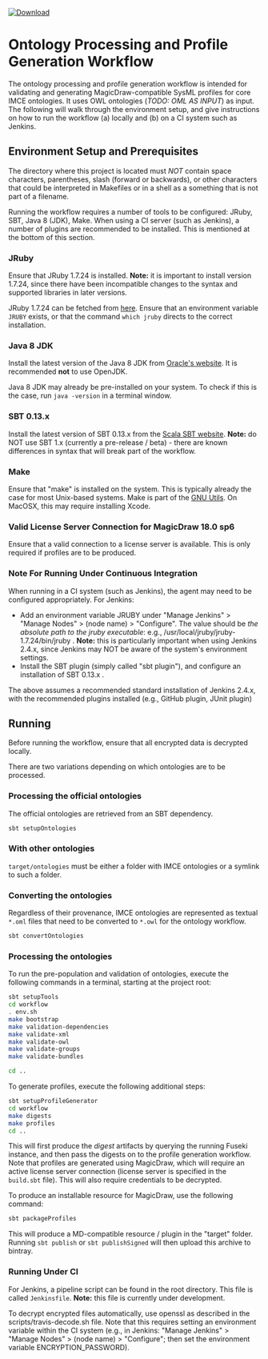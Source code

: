 [ ![Download](https://api.bintray.com/packages/jpl-imce/gov.nasa.jpl.imce/gov.nasa.jpl.imce.ontologies.workflow/images/download.svg) ](https://bintray.com/jpl-imce/gov.nasa.jpl.imce/gov.nasa.jpl.imce.ontologies.workflow/_latestVersion)

# Ontology Processing and Profile Generation Workflow

The ontology processing and profile generation workflow is intended for validating and generating MagicDraw-compatible SysML profiles for core IMCE ontologies. It uses OWL ontologies (*TODO: OML AS INPUT*) as input. The following will walk through the environment setup, and give instructions on how to run the workflow (a) locally and (b) on a CI system such as Jenkins.

## Environment Setup and Prerequisites

The directory where this project is located must *NOT* contain space characters, parentheses, slash (forward or backwards), or other characters that could
be interpreted in Makefiles or in a shell as a something that is not part of a filename.

Running the workflow requires a number of tools to be configured: JRuby, SBT, Java 8 (JDK), Make. When using a CI server (such as Jenkins), a number of plugins are recommended to be installed. This is mentioned at the bottom of this section.

### JRuby
Ensure that JRuby 1.7.24 is installed. **Note:** it is important to install version 1.7.24, since there have been incompatible changes to the syntax and supported libraries in later versions.

JRuby 1.7.24 can be fetched from [here](http://jruby.org/files/downloads/1.7.24/index.html). Ensure that an environment variable `JRUBY` exists, or that the command `which jruby` directs to the correct installation. 

### Java 8 JDK
Install the latest version of the Java 8 JDK from [Oracle's website](http://www.oracle.com/technetwork/java/javase/downloads/jdk8-downloads-2133151.html). It is recommended **not** to use OpenJDK. 

Java 8 JDK may already be pre-installed on your system. To check if this is the case, run `java -version` in a terminal window.

### SBT 0.13.x
Install the latest version of SBT 0.13.x from the [Scala SBT website](http://www.scala-sbt.org/). **Note:** do NOT use SBT 1.x (currently a pre-release / beta) - there are known differences in syntax that will break part of the workflow.

### Make
Ensure that "make" is installed on the system. This is typically already the case for most Unix-based systems. Make is part of the [GNU Utils](https://www.gnu.org/software/make/). On MacOSX, this may require installing Xcode.

### Valid License Server Connection for MagicDraw 18.0 sp6
Ensure that a valid connection to a license server is available. This is only required if profiles are to be produced.

### Note For Running Under Continuous Integration
When running in a CI system (such as Jenkins), the agent may need to be configured appropriately. For Jenkins:

* Add an environment variable JRUBY under "Manage Jenkins" > "Manage Nodes" > (node name) > "Configure". The value should be *the absolute path to the jruby executable*: e.g., /usr/local/jruby/jruby-1.7.24/bin/jruby . **Note:** this is particularly important when using Jenkins 2.4.x, since Jenkins may NOT be aware of the system's environment settings.
* Install the SBT plugin (simply called "sbt plugin"), and configure an installation of SBT 0.13.x .

The above assumes a recommended standard installation of Jenkins 2.4.x, with the recommended plugins installed (e.g., GitHub plugin, JUnit plugin)

## Running

Before running the workflow, ensure that all encrypted data is decrypted locally. 

There are two variations depending on which ontologies are to be processed.

### Processing the official ontologies

The official ontologies are retrieved from an SBT dependency.

```sh
sbt setupOntologies 
```

### With other ontologies

`target/ontologies` must be either a folder with IMCE ontologies or a symlink to such a folder.

### Converting the ontologies

Regardless of their provenance, IMCE ontologies are represented as textual `*.oml` files 
that need to be converted to `*.owl` for the ontology workflow.

```sh
sbt convertOntologies
```

### Processing the ontologies

To run the pre-population and validation of ontologies, execute the following commands in a terminal, starting at the project root:

```sh
sbt setupTools
cd workflow
. env.sh
make bootstrap
make validation-dependencies
make validate-xml
make validate-owl
make validate-groups
make validate-bundles

cd ..
```

To generate profiles, execute the following additional steps:

```sh
sbt setupProfileGenerator
cd workflow
make digests
make profiles
cd ..
```

This will first produce the *digest* artifacts by querying the running Fuseki instance, and then pass the digests on to the profile generation workflow. Note that profiles are generated using MagicDraw, which will require an active license server connection (license server is specified in the `build.sbt` file). This will also require credentials to be decrypted.

To produce an installable resource for MagicDraw, use the following command:

```sh
sbt packageProfiles
```

This will produce a MD-compatible resource / plugin in the "target" folder. Running `sbt publish` or `sbt publishSigned` will then upload this archive to bintray.

### Running Under CI
For Jenkins, a pipeline script can be found in the root directory. This file is called `Jenkinsfile`. **Note:** this file is currently under development.

To decrypt encrypted files automatically, use openssl as described in the scripts/travis-decode.sh file. Note that this requires setting an environment variable within the CI system (e.g., in Jenkins: "Manage Jenkins" > "Manage Nodes" > (node name) > "Configure"; then set the environment variable ENCRYPTION_PASSWORD).
